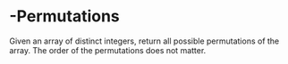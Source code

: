 # -Permutations
Given an array of distinct integers, return all possible permutations of the array.  The order of the permutations does not matter.
